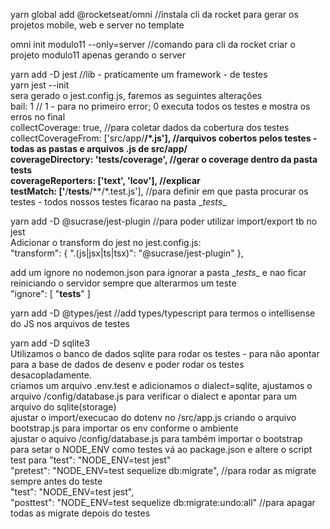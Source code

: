 yarn global add @rocketseat/omni //instala cli da rocket para gerar os projetos mobile, web e server no template

omni init modulo11 --only=server //comando para cli da rocket criar o projeto modulo11 apenas gerando o server

yarn add -D jest //lib - praticamente um framework - de testes <br/>
yarn jest --init <br />
sera gerado o jest.config.js, faremos as seguintes alterações <br />
bail: 1 // 1 - para no primeiro error; 0 executa todos os testes e mostra os erros no final <br />
collectCoverage: true, //para coletar dados da cobertura dos testes  <br />
collectCoverageFrom: ['src/app/**/*.js'], //arquivos cobertos pelos testes - todas as pastas e arquivos .js de src/app/ <br />
coverageDirectory: '__tests__/coverage', //gerar o coverage dentro da pasta __tests__ <br/>
coverageReporters: ['text', 'lcov'], //explicar  <br />
testMatch: ['**/__tests__/**/*.test.js'], //para definir em que pasta procurar os testes - todos nossos testes ficarao na pasta \__tests__  <br />

yarn add -D @sucrase/jest-plugin //para poder utilizar import/export tb no jest <br />
Adicionar o transform do jest no jest.config.js: <br/>
"transform": {
  ".(js|jsx|ts|tsx)": "@sucrase/jest-plugin"
},

add um ignore no nodemon.json para ignorar a pasta \__tests__ e nao ficar reiniciando o servidor sempre que alterarmos um teste <br/>
"ignore": [
  "__tests__"
]

yarn add -D @types/jest //add types/typescript para termos o intellisense do JS nos arquivos de testes

yarn add -D sqlite3 <br/>
Utilizamos o banco de dados sqlite para rodar os testes - para não apontar para a base de dados de desenv e poder rodar os testes desacopladamente.<br/>
criamos um arquivo .env.test e adicionamos o dialect=sqlite, ajustamos o arquivo /config/database.js para verificar o dialect e apontar para um arquivo do sqlite(storage) <br/>
ajustar o import/execucao do dotenv no /src/app.js criando o arquivo bootstrap.js para importar os env conforme o ambiente <br/>
ajustar o aquivo /config/database.js para também importar o bootstrap <br/>
para setar o NODE_ENV como testes vá ao package.json e altere o script test para "test": "NODE_ENV=test jest" <br/>
"pretest": "NODE_ENV=test sequelize db:migrate", //para rodar as migrate sempre antes do teste <br/>
"test": "NODE_ENV=test jest", <br/>
"posttest": "NODE_ENV=test sequelize db:migrate:undo:all" //para apagar todas as migrate depois do testes <br/>


